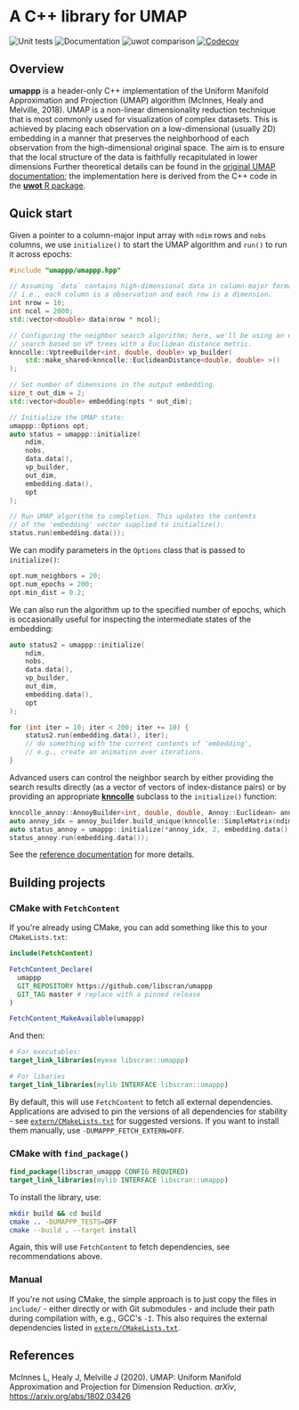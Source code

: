 # A C++ library for UMAP

![Unit tests](https://github.com/libscran/umappp/actions/workflows/run-tests.yaml/badge.svg)
![Documentation](https://github.com/libscran/umappp/actions/workflows/doxygenate.yaml/badge.svg)
![uwot comparison](https://github.com/libscran/umappp/actions/workflows/compare-uwot.yaml/badge.svg)
[![Codecov](https://codecov.io/gh/libscran/umappp/branch/master/graph/badge.svg?token=XoOTZ0LNPo)](https://codecov.io/gh/libscran/umappp)

## Overview 

**umappp** is a header-only C++ implementation of the Uniform Manifold Approximation and Projection (UMAP) algorithm (McInnes, Healy and Melville, 2018).
UMAP is a non-linear dimensionality reduction technique that is most commonly used for visualization of complex datasets. 
This is achieved by placing each observation on a low-dimensional (usually 2D) embedding in a manner that preserves the neighborhood of each observation from the high-dimensional original space.
The aim is to ensure that the local structure of the data is faithfully recapitulated in lower dimensions 
Further theoretical details can be found in the [original UMAP documentation](https://umap-learn.readthedocs.io/en/latest/how_umap_works.html);
the implementation here is derived from the C++ code in the [**uwot** R package](https://github.com/jlmelville/uwot).

## Quick start

Given a pointer to a column-major input array with `ndim` rows and `nobs` columns, we use `initialize()` to start the UMAP algorithm and `run()` to run it across epochs:

```cpp
#include "umappp/umappp.hpp"

// Assuming `data` contains high-dimensional data in column-major format,
// i.e., each column is a observation and each row is a dimension.
int nrow = 10;
int ncol = 2000;
std::vector<double> data(nrow * ncol);

// Configuring the neighbor search algorithm; here, we'll be using an exact
// search based on VP trees with a Euclidean distance metric.
knncolle::VptreeBuilder<int, double, double> vp_builder(
    std::make_shared<knncolle::EuclideanDistance<double, double> >()
);

// Set number of dimensions in the output embedding.
size_t out_dim = 2;
std::vector<double> embedding(npts * out_dim);

// Initialize the UMAP state:
umappp::Options opt;
auto status = umappp::initialize(
    ndim,
    nobs,
    data.data(),
    vp_builder, 
    out_dim,
    embedding.data(),
    opt
);

// Run UMAP algorithm to completion. This updates the contents
// of the 'embedding' vector supplied to initialize().
status.run(embedding.data());
```

We can modify parameters in the `Options` class that is passed to `initialize()`:

```cpp
opt.num_neighbors = 20;
opt.num_epochs = 200;
opt.min_dist = 0.2;
```

We can also run the algorithm up to the specified number of epochs,
which is occasionally useful for inspecting the intermediate states of the embedding:

```cpp
auto status2 = umappp::initialize(
    ndim,
    nobs,
    data.data(),
    vp_builder,
    out_dim,
    embedding.data(),
    opt
);

for (int iter = 10; iter < 200; iter += 10) {
    status2.run(embedding.data(), iter);
    // do something with the current contents of 'embedding',
    // e.g., create an animation over iterations.
}
```

Advanced users can control the neighbor search by either providing the search results directly (as a vector of vectors of index-distance pairs)
or by providing an appropriate [**knncolle**](https://github.com/knncolle/knncolle) subclass to the `initialize()` function:

```cpp
knncolle_annoy::AnnoyBuilder<int, double, double, Annoy::Euclidean> annoy_builder;
auto annoy_idx = annoy_builder.build_unique(knncolle::SimpleMatrix(ndim, nobs, data.data()));
auto status_annoy = umappp::initialize(*annoy_idx, 2, embedding.data(), opt);
status_annoy.run(embedding.data());
```

See the [reference documentation](https://libscran.github.io/umappp) for more details.

## Building projects

### CMake with `FetchContent`

If you're already using CMake, you can add something like this to your `CMakeLists.txt`:

```cmake
include(FetchContent)

FetchContent_Declare(
  umappp 
  GIT_REPOSITORY https://github.com/libscran/umappp
  GIT_TAG master # replace with a pinned release
)

FetchContent_MakeAvailable(umappp)
```

And then:

```cmake
# For executables:
target_link_libraries(myexe libscran::umappp)

# For libaries
target_link_libraries(mylib INTERFACE libscran::umappp)
```

By default, this will use `FetchContent` to fetch all external dependencies.
Applications are advised to pin the versions of all dependencies for stability - see [`extern/CMakeLists.txt`](extern/CMakeLists.txt) for suggested versions.
If you want to install them manually, use `-DUMAPPP_FETCH_EXTERN=OFF`.

### CMake with `find_package()`

```cmake
find_package(libscran_umappp CONFIG REQUIRED)
target_link_libraries(mylib INTERFACE libscran::umappp)
```

To install the library, use:

```sh
mkdir build && cd build
cmake .. -DUMAPPP_TESTS=OFF
cmake --build . --target install
```

Again, this will use `FetchContent` to fetch dependencies, see recommendations above.

### Manual

If you're not using CMake, the simple approach is to just copy the files in `include/` - either directly or with Git submodules - and include their path during compilation with, e.g., GCC's `-I`.
This also requires the external dependencies listed in [`extern/CMakeLists.txt`](extern/CMakeLists.txt). 

## References

McInnes L, Healy J, Melville J (2020).
UMAP: Uniform Manifold Approximation and Projection for Dimension Reduction.
_arXiv_, https://arxiv.org/abs/1802.03426
